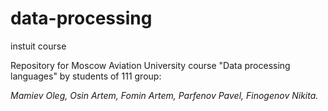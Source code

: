 # data-processing
instuit course

Repository for Moscow Aviation University course "Data processing languages" by students of 111 group:

*Mamiev Oleg, Osin Artem, Fomin Artem, Parfenov Pavel, Finogenov Nikita.*
